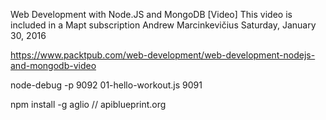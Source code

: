 Web Development with Node.JS and MongoDB [Video]
This video is included in a Mapt subscription
Andrew Marcinkevičius
Saturday, January 30, 2016

https://www.packtpub.com/web-development/web-development-nodejs-and-mongodb-video

node-debug -p 9092 01-hello-workout.js 9091

npm install -g aglio // apiblueprint.org